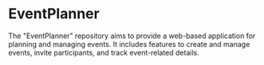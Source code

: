 # EventPlanner
The "EventPlanner" repository aims to provide a web-based application for planning and managing events. It includes features to create and manage events, invite participants, and track event-related details.
